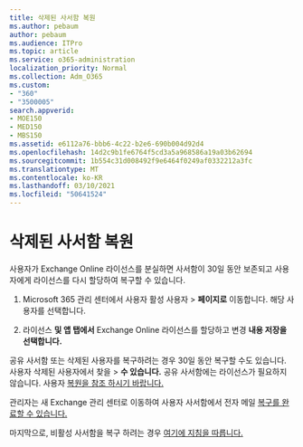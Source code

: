 ```yaml
---
title: 삭제된 사서함 복원
ms.author: pebaum
author: pebaum
ms.audience: ITPro
ms.topic: article
ms.service: o365-administration
localization_priority: Normal
ms.collection: Adm_O365
ms.custom:
- "360"
- "3500005"
search.appverid:
- MOE150
- MED150
- MBS150
ms.assetid: e6112a76-bbb6-4c22-b2e6-690b004d92d4
ms.openlocfilehash: 14d2c9b1fe6764f5cd3a5a968586a19a03b62694
ms.sourcegitcommit: 1b554c31d008492f9e6464f0249af0332212a3fc
ms.translationtype: MT
ms.contentlocale: ko-KR
ms.lasthandoff: 03/10/2021
ms.locfileid: "50641524"
---
```

# <a name="restore-a-deleted-mailbox"></a>삭제된 사서함 복원

사용자가 Exchange Online 라이선스를 분실하면 사서함이 30일 동안 보존되고 사용자에게 라이선스를 다시 할당하여 복구할 수 있습니다.
  
1. Microsoft 365 관리 센터에서 사용자  활성 사용자 \> **페이지로** 이동합니다. 해당 사용자를 선택합니다.

2. 라이선스 **및 앱 탭에서** Exchange Online 라이선스를 할당하고 변경 **내용 저장을 선택합니다.**

공유 사서함 또는 삭제된 사용자를 복구하려는 경우 30일 동안 복구할 수도 있습니다. 사용자 삭제된  사용자에서 찾을 \> **수 있습니다.** 공유 사서함에는 라이선스가 필요하지 않습니다. 사용자 [복원을 참조 하시기 바랍니다.](https://docs.microsoft.com/microsoft-365/admin/add-users/restore-user)

관리자는 새 Exchange 관리 센터로 이동하여 사용자 사서함에서 전자 메일 [복구를 완료할 수 있습니다.](https://techcommunity.microsoft.com/t5/exchange-team-blog/a-new-recoverableitems-experience-comes-to-exchange-online/ba-p/1505353)

마지막으로, 비활성 사서함을 복구 하려는 경우 [여기에 지침을 따릅니다.](https://docs.microsoft.com/microsoft-365/compliance/recover-an-inactive-mailbox)
  
